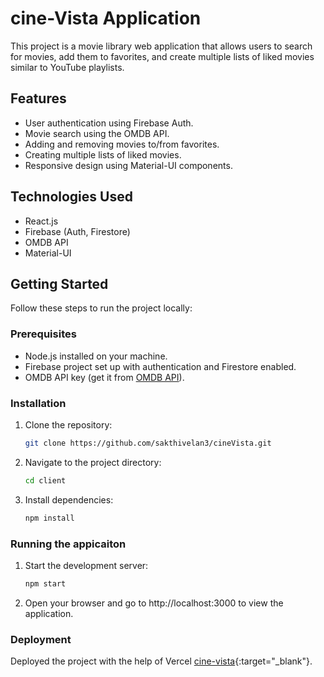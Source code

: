 # cine-Vista Application

This project is a movie library web application that allows users to search for movies, add them to favorites, and create multiple lists of liked movies similar to YouTube playlists.

## Features

- User authentication using Firebase Auth.
- Movie search using the OMDB API.
- Adding and removing movies to/from favorites.
- Creating multiple lists of liked movies.
- Responsive design using Material-UI components.

## Technologies Used

- React.js
- Firebase (Auth, Firestore)
- OMDB API
- Material-UI

## Getting Started

Follow these steps to run the project locally:

### Prerequisites

- Node.js installed on your machine.
- Firebase project set up with authentication and Firestore enabled.
- OMDB API key (get it from [OMDB API](http://www.omdbapi.com/)).

### Installation

1. Clone the repository:

   ```bash
   git clone https://github.com/sakthivelan3/cineVista.git

2. Navigate to the project directory:

    ```bash
    cd client

3. Install dependencies: 
    ```bash
    npm install

### Running the appicaiton

1. Start the development server:
    ```bash
    npm start

2. Open your browser and go to http://localhost:3000 to view the application.


### Deployment

Deployed the project with the help of Vercel [cine-vista](https://cine-vista.vercel.app/){:target="_blank"}.
